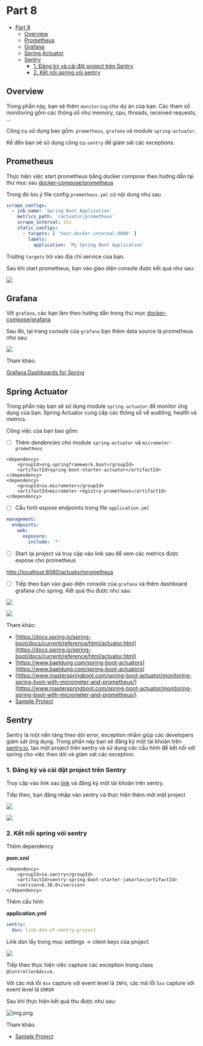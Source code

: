 # Part 8

<!-- TOC -->
* [Part 8](#part-8)
  * [Overview](#overview)
  * [Prometheus](#prometheus)
  * [Grafana](#grafana)
  * [Spring Actuator](#spring-actuator)
  * [Sentry](#sentry)
    * [1. Đăng ký và cài đặt project trên Sentry](#1-đăng-ký-và-cài-đặt-project-trên-sentry)
    * [2. Kết nối spring vói sentry](#2-kết-nối-spring-vói-sentry)
<!-- TOC -->

## Overview

Trong phần này, bạn sẽ thêm `monitoring` cho dự án của bạn. Các tham số monitoring gồm các thông số như memory, cpu,
threads, received requests, ...

Công cụ sử dụng bao gồm: `prometheus`, `grafana` và module `spring-actuator`.

Kế đến bạn sẽ sử dụng công cụ `sentry` để giám sát các exceptions.

## Prometheus

Thực hiện việc start prometheus bằng docker compose theo hướng dẫn tại thư mục sau
[docker-compose/prometheus](../../source/docker-compose/prometheus)

Trong đó lưu ý file config `prometheus.yml` có nội dung như sau

```yml
scrape_configs:
  - job_name: 'Spring Boot Application'
    metrics_path: '/actuator/prometheus'
    scrape_interval: 15s
    static_configs:
      - targets: [ 'host.docker.internal:8080' ]
        labels:
          application: 'My Spring Boot Application'
```

Trường `targets` trỏ vào địa chỉ service của bạn.

Sau khi start prometheus, bạn vào giao diện console được kết quả như sau:

![](img/prometheus.png)

## Grafana

Với `grafana`, các bạn làm theo hướng dẫn trong thư mục [docker-compose/grafana](../../source/docker-compose/grafana)

Sau đó, tại trang console của `grafana` bạn thêm data source là prometheus như sau:

![](img/grafana.png)

Tham khảo:

[Grafana Dashboards for Spring](https://grafana.com/grafana/dashboards/?search=spring)

## Spring Actuator

Trong phần này bạn sẽ sử dụng module `spring-actuator` để monitor ứng dụng của bạn. Spring Actuator cung cấp các thông
số về auditing, health và metrics.

Công việc của bạn bao gồm:

- [ ] Thêm dendencies cho module `spring-actuator` và `micrometer-prometheus`

```
<dependency>
    <groupId>org.springframework.boot</groupId>
    <artifactId>spring-boot-starter-actuator</artifactId>
</dependency>
<dependency>
    <groupId>io.micrometer</groupId>
    <artifactId>micrometer-registry-prometheus</artifactId>
</dependency>
```

- [ ] Cấu hình expose endpoints trong file `application.yml`

```yml
management:
  endpoints:
    web:
      exposure:
        include: '*'
```

- [ ] Start lại project và truy cập vào link sau để xem các metrics được expose cho prometheus

[http://localhost:8080/actuator/prometheus](http://localhost:8080/actuator/prometheus)

- [ ] Tiếp theo bạn vào giao diện console của `grafana` và thêm dashboard grafana cho spring. Kết quả thu được như sau:

![](img/grafana_dashboard_1.png)

![](img/grafana_dashboard_2.png)

Tham khảo:

- [https://docs.spring.io/spring-boot/docs/current/reference/html/actuator.html](https://docs.spring.io/spring-boot/docs/current/reference/html/actuator.html)
- [https://www.baeldung.com/spring-boot-actuators](https://www.baeldung.com/spring-boot-actuators)
- [https://www.masterspringboot.com/spring-boot-actuator/monitoring-spring-boot-with-micrometer-and-prometheus/](https://www.masterspringboot.com/spring-boot-actuator/monitoring-spring-boot-with-micrometer-and-prometheus/)
- [Sample Project](../../source/sample-project)

## Sentry

Sentry là một nền tảng theo dõi error, exception nhằm giúp các developers giám sát ứng dụng. Trong phần này bạn sẽ
đăng ký một tài khoản trên [sentry.io](https://sentry.io/), tạo một project trên sentry và sử dụng các cấu hình để kết
nối với spring cho việc theo dõi và giám sát các exception.

### 1. Đăng ký và cài đặt project trên Sentry

Truy cập vào link sau [link](https://sentry.io/signup/) và đăng ký một tài khoàn trên sentry.

Tiếp theo, bạn đăng nhập vào sentry và thực hiện thêm mới một project

![](img/sentry_create_project_1.png)

![](img/sentry_create_project_2.png)

### 2. Kết nối spring vói sentry

Thêm dependency

**pom.xml**

```
<dependency>
    <groupId>io.sentry</groupId>
    <artifactId>sentry-spring-boot-starter-jakarta</artifactId>
    <version>6.30.0</version>
</dependency>
```

Thêm cấu hình

**application.yml**

```yaml
sentry:
  dsn: link-dsn-of-sentry-project
```

Link dsn lấy trong mục settings -> client keys của project

![](img/sentry_dsn.png)

Tiếp theo thực hiện việc capture các exception trong class `@ControllerAdvice`.

Với các mã lỗi `4xx` capture với event level là `INFO`, các mã lỗi `5xx` capture với event level là `ERROR`

Sau khi thực hiện kết quả thu được như sau:

![img.png](img/sentry_issues.png)

Tham khảo:

- [Sample Project](../../source/sample-project)
